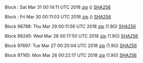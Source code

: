 Block : Sat Mar 31 00:14:11 UTC 2018 [zip](https://dash-bootstrap.ams3.digitaloceanspaces.com/testnet/2018-03-31/bootstrap.dat.zip) () [SHA256](https://dash-bootstrap.ams3.digitaloceanspaces.com/testnet/2018-03-31/sha256.txt)

Block : Fri Mar 30 00:11:03 UTC 2018 [zip](https://dash-bootstrap.ams3.digitaloceanspaces.com/testnet/2018-03-30/bootstrap.dat.zip) () [SHA256](https://dash-bootstrap.ams3.digitaloceanspaces.com/testnet/2018-03-30/sha256.txt)

Block 98788: Thu Mar 29 00:11:56 UTC 2018 [zip](https://dash-bootstrap.ams3.digitaloceanspaces.com/testnet/2018-03-29/bootstrap.dat.zip) (1.9G) [SHA256](https://dash-bootstrap.ams3.digitaloceanspaces.com/testnet/2018-03-29/sha256.txt)

Block 98245: Wed Mar 28 00:17:50 UTC 2018 [zip](https://dash-bootstrap.ams3.digitaloceanspaces.com/testnet/2018-03-28/bootstrap.dat.zip) (1.9G) [SHA256](https://dash-bootstrap.ams3.digitaloceanspaces.com/testnet/2018-03-28/sha256.txt)

Block 97697: Tue Mar 27 00:20:04 UTC 2018 [zip](https://dash-bootstrap.ams3.digitaloceanspaces.com/testnet/2018-03-27/bootstrap.dat.zip) (1.9G) [SHA256](https://dash-bootstrap.ams3.digitaloceanspaces.com/testnet/2018-03-27/sha256.txt)

Block 97165: Mon Mar 26 00:22:17 UTC 2018 [zip](https://dash-bootstrap.ams3.digitaloceanspaces.com/testnet/2018-03-26/bootstrap.dat.zip) (1.9G) [SHA256](https://dash-bootstrap.ams3.digitaloceanspaces.com/testnet/2018-03-26/sha256.txt)

